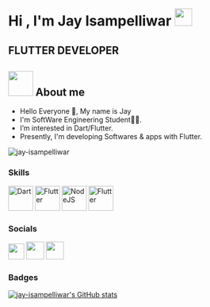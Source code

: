 <h1>Hi , I'm Jay Isampelliwar <img src="https://media.giphy.com/media/hvRJCLFzcasrR4ia7z/giphy.gif" width="35"></h1>
<h2> FLUTTER DEVELOPER </h2>

## <img src = "https://user-images.githubusercontent.com/63050133/156777293-72a6e681-2582-4a9d-ad92-09d1181d47c7.gif" width = 50px height = 50px>  About me

- Hello Everyone 👋, My name is Jay <br>
- I'm SoftWare Engineering Student👨‍💻.<br>
- I’m interested in Dart/Flutter.<br>
- Presently, I'm developing Softwares & apps with Flutter.

<img src="https://komarev.com/ghpvc/?username=jay-isampelliwar&label=Profile%20views&color=8042fc&style=plastic" alt="jay-isampelliwar" /> 

### Skills

<p align="left">
<a href="https://dart.dev/" target="_blank" rel="noreferrer"><img src="https://raw.githubusercontent.com/danielcranney/readme-generator/main/public/icons/skills/dart-colored.svg" width="50" height="50" alt="Dart" /></a>
<a href="https://flutter.dev/" target="_blank" rel="noreferrer"><img src="https://raw.githubusercontent.com/danielcranney/readme-generator/main/public/icons/skills/flutter-colored.svg" width="50" height="50" alt="Flutter" /></a>
 <a href="https://flutter.dev/" target="_blank" rel="noreferrer"><img src="https://icons8.com/icon/hsPbhkOH4FMe/node-js" width="50" height="50" alt="NodeJS" /></a>
 <a href="https://flutter.dev/" target="_blank" rel="noreferrer"><img src="https://www.vectorlogo.zone/util/preview.html?image=/logos/expressjs/expressjs-ar21.svg" width="50" height="50" alt="Flutter" /></a>
</p>

### Socials

<p align="left"> 
<a href="https://www.instagram.com/___flutter_x/" target="_blank" rel="noreferrer"><img src="https://raw.githubusercontent.com/danielcranney/readme-generator/main/public/icons/socials/instagram.svg" width="32" height="32" /></a>
<a href="https://github.com/jay-isampelliwar" target="_blank" rel="noreferrer"><img src="https://raw.githubusercontent.com/danielcranney/readme-generator/main/public/icons/socials/github.svg" width="36" height="36" /></a>
 <a href="https://www.linkedin.com/in/jay-isampelliwar21/" target="_blank" rel="noreferrer"><img src="https://www.pngall.com/wp-content/uploads/2016/07/Linkedin-Download-PNG.png" width="36" height="36" /></a>
</p>

### Badges
<a href="http://www.github.com/jay-isampelliwar"><img src="https://github-readme-stats.vercel.app/api?username=jay-isampelliwar&show_icons=true&hide=&count_private=true&title_color=8042fc&text_color=ffffff&icon_color=8042fc&bg_color=000000&hide_border=true&show_icons=true" alt="jay-isampelliwar's GitHub stats" /></a>
